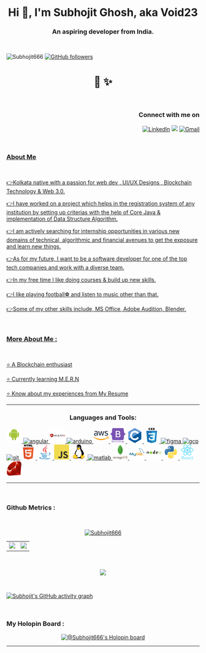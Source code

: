 <h1 align="center">Hi 👋, I'm Subhojit Ghosh, aka Void23</h1>
<h3 align="center">An aspiring developer from India.</h3>


<br>
<div align="left">

<img src="https://komarev.com/ghpvc/?username=Subhojit666&label=Profile%20views&color=0e75b6&style=flat" alt="Subhojit666" />  [![GitHub followers](https://img.shields.io/github/followers/Subhojit666.svg?style=social&label=Follow)](https://github.com/Subhojit666?tab=followers)
 
</div>

<h1 align="center">👋 ✨</h1>
<br>

<h3 align="right">Connect with me on</h3>
<p align="right">
<a  href="https://www.linkedin.com/in/subhojitghosh2002/" target="_blank"><img alt="LinkedIn" src="https://img.shields.io/badge/linkedin%20-%230077B5.svg?&style=for-the-badge&logo=linkedin&logoColor=white" /></a>
<a href="https://twitter.com/Voidman23" target="_blank"><img src="https://img.shields.io/badge/twitter-%2300acee.svg?&style=for-the-badge&logo=twitter&logoColor=white&alt=twitter" /></a>
<a href="mailto:subhojitghosh666@gmail.com"><img  alt="Gmail" src="https://img.shields.io/badge/Gmail-D14836?style=for-the-badge&logo=gmail&logoColor=white" />
</p>
<br>
<h3>About Me</h3>

<br>
<p align='center'>
<p>👉Kolkata native with a passion for web dev , UI/UX Designs , Blockchain Technology & Web 3.0.</p>
<p>👉I have worked on a project which helps in the registration system of any institution by setting up criterias with the help of Core Java & implementation of Data Structure Algorithm. </p>
<p>👉I am actively searching for internship opportunities in various new domains of technical, algorithmic and financial avenues to get the exposure and learn new things.</p>
<p>👉As for my future, I want to be a software developer for one of the top tech companies and work with a diverse team.</p>
<p>👉In my free time I like doing courses & build up new skills.</p>
<p>👉I like playing football⚽ and listen to music other than that.</p>
<p>👉Some of my other skills include, MS Office, Adobe Audition, Blender.</p>

</p>

<!---
<p align="left"> <a href="https://twitter.com/Voidman23" target="blank"><img src="https://img.shields.io/twitter/follow/Voidman23?logo=twitter&style=for-the-badge" alt="Voidman23" /></a> </p>
--->

<br>
<h3>More About Me : </h3>
<br>

<p>⭐ A Blockchain enthusiast</p>
<p>⭐ Currently learning M.E.R.N</p>

⭐ Know about my experiences from [My Resume](https://drive.google.com/file/d/1hLQFcQ0n-CYQ8lVPYyRHSeKvO5V0TqDY/view?usp=sharing)

<hr>
<h3 align="center">Languages and Tools:</h3>
<p align="left"> <a href="https://developer.android.com" target="_blank" rel="noreferrer"> <img src="https://raw.githubusercontent.com/devicons/devicon/master/icons/android/android-original-wordmark.svg" alt="android" width="40" height="40"/> </a> <a href="https://angular.io" target="_blank" rel="noreferrer"> <img src="https://angular.io/assets/images/logos/angular/angular.svg" alt="angular" width="40" height="40"/> </a> <a href="https://angular.io" target="_blank" rel="noreferrer"> <img src="https://raw.githubusercontent.com/devicons/devicon/master/icons/angularjs/angularjs-original-wordmark.svg" alt="angularjs" width="40" height="40"/> </a> <a href="https://www.arduino.cc/" target="_blank" rel="noreferrer"> <img src="https://cdn.worldvectorlogo.com/logos/arduino-1.svg" alt="arduino" width="40" height="40"/> </a> <a href="https://aws.amazon.com" target="_blank" rel="noreferrer"> <img src="https://raw.githubusercontent.com/devicons/devicon/master/icons/amazonwebservices/amazonwebservices-original-wordmark.svg" alt="aws" width="40" height="40"/> </a> <a href="https://getbootstrap.com" target="_blank" rel="noreferrer"> <img src="https://raw.githubusercontent.com/devicons/devicon/master/icons/bootstrap/bootstrap-plain-wordmark.svg" alt="bootstrap" width="40" height="40"/> </a> <a href="https://www.cprogramming.com/" target="_blank" rel="noreferrer"> <img src="https://raw.githubusercontent.com/devicons/devicon/master/icons/c/c-original.svg" alt="c" width="40" height="40"/> </a> <a href="https://www.w3schools.com/css/" target="_blank" rel="noreferrer"> <img src="https://raw.githubusercontent.com/devicons/devicon/master/icons/css3/css3-original-wordmark.svg" alt="css3" width="40" height="40"/> </a> <a href="https://www.figma.com/" target="_blank" rel="noreferrer"> <img src="https://www.vectorlogo.zone/logos/figma/figma-icon.svg" alt="figma" width="40" height="40"/> </a> <a href="https://cloud.google.com" target="_blank" rel="noreferrer"> <img src="https://www.vectorlogo.zone/logos/google_cloud/google_cloud-icon.svg" alt="gcp" width="40" height="40"/> </a> <a href="https://git-scm.com/" target="_blank" rel="noreferrer"> <img src="https://www.vectorlogo.zone/logos/git-scm/git-scm-icon.svg" alt="git" width="40" height="40"/> </a> <a href="https://www.w3.org/html/" target="_blank" rel="noreferrer"> <img src="https://raw.githubusercontent.com/devicons/devicon/master/icons/html5/html5-original-wordmark.svg" alt="html5" width="40" height="40"/> </a> <a href="https://www.java.com" target="_blank" rel="noreferrer"> <img src="https://raw.githubusercontent.com/devicons/devicon/master/icons/java/java-original.svg" alt="java" width="40" height="40"/> </a> <a href="https://developer.mozilla.org/en-US/docs/Web/JavaScript" target="_blank" rel="noreferrer"> <img src="https://raw.githubusercontent.com/devicons/devicon/master/icons/javascript/javascript-original.svg" alt="javascript" width="40" height="40"/> </a> <a href="https://www.linux.org/" target="_blank" rel="noreferrer"> <img src="https://raw.githubusercontent.com/devicons/devicon/master/icons/linux/linux-original.svg" alt="linux" width="40" height="40"/> </a> <a href="https://www.mathworks.com/" target="_blank" rel="noreferrer"> <img src="https://upload.wikimedia.org/wikipedia/commons/2/21/Matlab_Logo.png" alt="matlab" width="40" height="40"/> </a> <a href="https://www.mongodb.com/" target="_blank" rel="noreferrer"> <img src="https://raw.githubusercontent.com/devicons/devicon/master/icons/mongodb/mongodb-original-wordmark.svg" alt="mongodb" width="40" height="40"/> </a> <a href="https://www.mysql.com/" target="_blank" rel="noreferrer"> <img src="https://raw.githubusercontent.com/devicons/devicon/master/icons/mysql/mysql-original-wordmark.svg" alt="mysql" width="40" height="40"/> </a> <a href="https://nodejs.org" target="_blank" rel="noreferrer"> <img src="https://raw.githubusercontent.com/devicons/devicon/master/icons/nodejs/nodejs-original-wordmark.svg" alt="nodejs" width="40" height="40"/> </a> <a href="https://www.python.org" target="_blank" rel="noreferrer"> <img src="https://raw.githubusercontent.com/devicons/devicon/master/icons/python/python-original.svg" alt="python" width="40" height="40"/> </a> <a href="https://reactjs.org/" target="_blank" rel="noreferrer"> <img src="https://raw.githubusercontent.com/devicons/devicon/master/icons/react/react-original-wordmark.svg" alt="react" width="40" height="40"/> </a> <a href="https://www.ruby-lang.org/en/" target="_blank" rel="noreferrer"> <img src="https://raw.githubusercontent.com/devicons/devicon/master/icons/ruby/ruby-original.svg" alt="ruby" width="40" height="40"/> </a> </p>
<hr>

<br>

<h3 align="left">Github Metrics : </h3>


<br />

<table align="center">
<tr>
<p align="center"> <a href="https://github.com/ryo-ma/github-profile-trophy"><img src="https://github-profile-trophy.vercel.app/?username=Subhojit666&theme=tokyonight&no-frame=true&column=-1" alt="Subhojit666" /></a> </p>
<td><img src="https://github-readme-stats.vercel.app/api/top-langs?username=Subhojit666&show_icons=true&locale=en&layout=compact&theme=tokyonight" />
</td>
<td>
<img src="https://github-readme-stats.vercel.app/api?username=Subhojit666&include_all_commits=true&count_private=true&show_icons=true&line_height=20&theme=tokyonight"/>
</td>
</tr>
</table>
<br />
<p align="center">
<img align="center" src="https://github-readme-streak-stats.herokuapp.com/?user=Subhojit666&theme=black-ice&hide_border=true&stroke=0000&background=060A0CD" />
</p>

<br>

[![Subhojit's GitHub activity graph](https://activity-graph.herokuapp.com/graph?username=Subhojit666&bg_color=0D1117&color=5BCDEC&line=5BCDEC&point=FFFFFF&hide_border=true)](https://github.com/Subhojit666)

<div align="center">
<br>
<h3 align="left">My Holopin Board : </h3>

[![@Subhojit666's Holopin board](https://holopin.me/Subhojit666)](https://holopin.io/@Subhojit666)

</div>

___________________

